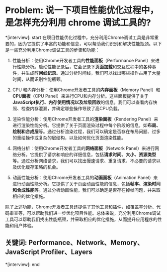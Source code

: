 # Problem: 说一下项目性能优化过程中，是怎样充分利用 chrome 调试工具的?

*[interview]: start
在项目性能优化过程中，充分利用Chrome调试工具是非常重要的，因为它提供了丰富的功能和信息，可以帮助我们识别和解决性能瓶颈。以下是一些充分利用Chrome调试工具的步骤和功能：
1. 性能分析：使用Chrome开发者工具的**性能面板**（Performance Panel）来进行性能分析。启动性能记录后，它会记录下**页面加载**和交互过程中的各种事件，并生成**时间线记录**。通过分析时间线，我们可以找出哪些操作占用了大量时间，从而识别性能瓶颈。

2. CPU 和内存分析：使用Chrome开发者工具的**内存面板**（Memory Panel）和**CPU面板**（CPU Panel）来进行CPU和内存分析。这些面板提供了关于**JavaScript执行、内存使用情况以及垃圾回收**的信息。我们可以查看内存快照、检查内存泄漏，并确定哪些操作导致了高CPU负载。

3. 渲染性能分析：使用Chrome开发者工具的**渲染面板**（Rendering Panel）来进行渲染性能分析。它提供了关于页面渲染过程中每个阶段的信息，如**布局、绘制和合成层**等。通过分析渲染过程，我们可以确定是否存在布局问题、过多的重绘操作或复杂的层结构，以及如何优化页面渲染性能。

4. 网络分析：使用Chrome开发者工具的**网络面板**（Network Panel）来进行网络分析。它提供了请求和响应的详细信息，包括**请求时间、大小、资源类型**等。通过分析网络请求，我们可以找出慢速请求、重复请求、不必要的请求以及优化缓存策略的机会。

5. 动画性能分析：使用Chrome开发者工具的**动画面板**（Animation Panel）来进行动画性能分析。它提供了关于页面动画性能的信息，包括**帧率、渲染时间和合成性能**等。通过分析动画性能，我们可以确定是否存在掉帧问题，并采取相应的优化措施。

除了上述功能，Chrome开发者工具还提供了其他工具和插件，如覆盖率分析、代码审查等，可以帮助我们进一步优化项目性能。总体来说，充分利用Chrome调试工具可以帮助我们找出性能瓶颈，并采取相应的优化措施，从而提升应用程序的性能和用户体验。

## 关键词: Performance、Network、Memory、JavaScript Profiler、Layers
*[interview]: end
